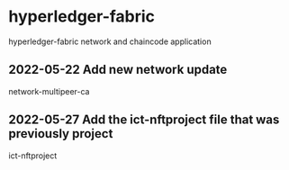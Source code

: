 # hyperledger-fabric
hyperledger-fabric network and chaincode application

## 2022-05-22 Add new network update
network-multipeer-ca

## 2022-05-27 Add the ict-nftproject file that was previously project
ict-nftproject